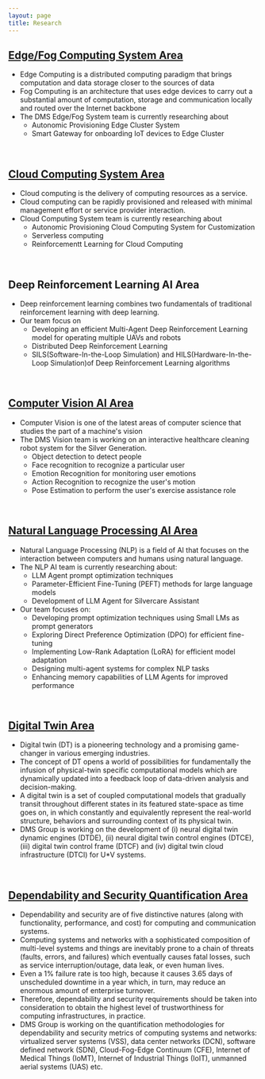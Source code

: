 ```yaml
---
layout: page
title: Research
---
```


## [Edge/Fog Computing System Area](./EdgeFogSystem)
- Edge Computing is a distributed computing paradigm that brings computation and data storage closer to the sources of data
- Fog Computing is an architecture that uses edge devices to carry out a substantial amount of computation, storage and communication locally and routed over the Internet backbone
- The DMS Edge/Fog System team is currently researching about
	- Autonomic Provisioning Edge Cluster System
	- Smart Gateway for onboarding IoT devices to Edge Cluster
<br/>

## [Cloud Computing System Area](./CloudComputingSystemArea.md)
- Cloud computing is the delivery of computing resources as a service.
- Cloud computing can be rapidly provisioned and released with minimal management effort or service provider interaction.
- Cloud Computing System team is currently researching about
	- Autonomic Provisioning Cloud Computing System for Customization
	- Serverless computing
	- Reinforcementt Learning for Cloud Computing
<br/>

## Deep Reinforcement Learning AI Area
- Deep reinforcement learning combines two fundamentals of traditional reinforcement learning with deep learning.
- Our team focus on
	- Developing an efficient Multi-Agent Deep Reinforcement Learning model for operating multiple UAVs and robots
	- Distributed Deep Reinforcement Learning
	- SILS(Software-In-the-Loop Simulation) and HILS(Hardware-In-the-Loop Simulation)of Deep Reinforcement Learning algorithms
<br/>

## [Computer Vision AI Area](./ComputerVisionAI.md)
- Computer Vision is one of the latest areas of computer science that studies the part of a machine's vision
- The DMS Vision team is working on an interactive healthcare cleaning robot system for the Silver Generation.
	- Object detection to detect people
	- Face recognition to recognize a particular user
	- Emotion Recognition for monitoring user emotions
	- Action Recognition to recognize the user's motion
	- Pose Estimation to perform the user's exercise assistance role
<br/>

## [Natural Language Processing AI Area](./NaturalLanguageProcessingAI.md)
- Natural Language Processing (NLP) is a field of AI that focuses on the interaction between computers and humans using natural language.
- The NLP AI team is currently researching about:
    - LLM Agent prompt optimization techniques
    - Parameter-Efficient Fine-Tuning (PEFT) methods for large language models
    - Development of LLM Agent for Silvercare Assistant
- Our team focuses on:
    - Developing prompt optimization techniques using Small LMs as prompt generators
    - Exploring Direct Preference Optimization (DPO) for efficient fine-tuning
    - Implementing Low-Rank Adaptation (LoRA) for efficient model adaptation
    - Designing multi-agent systems for complex NLP tasks
    - Enhancing memory capabilities of LLM Agents for improved performance
<br/>

## [Digital Twin Area](./DigitalTwin.md)

- Digital twin (DT) is a pioneering technology and a promising game-changer in various emerging industries. 
- The concept of DT opens a world of possibilities for fundamentally the infusion of physical-twin specific computational models which are dynamically updated into a feedback loop of data-driven analysis and decision-making. 
- A digital twin is a set of coupled computational models that gradually transit throughout different states in its featured state-space as time goes on, in which constantly and equivalently represent the real-world structure, behaviors and surrounding context of its physical twin.
- DMS Group is working on the development of (i) neural digital twin dynamic engines (DTDE), (ii) neural digital twin control engines (DTCE), (iii) digital twin control frame (DTCF) and (iv) digital twin cloud infrastructure (DTCI) for U*V systems.
<br/>

## [Dependability and Security Quantification Area](./DependabilitySecurity.md)

- Dependability and security are of five distinctive natures (along with functionality, performance, and cost) for computing and communication systems.
- Computing systems and networks with a sophisticated composition of multi-level systems and things are inevitably prone to a chain of threats (faults, errors, and failures) which eventually causes fatal losses, such as service interruption/outage, data leak, or even human lives.
- Even a 1% failure rate is too high, because it causes 3.65 days of unscheduled downtime in a year which, in turn, may reduce an enormous amount of enterprise turnover.
- Therefore, dependability and security requirements should be taken into consideration to obtain the highest level of trustworthiness for computing infrastructures, in practice.
- DMS Group is working on the quantification methodologies for dependability and security metrics of computing systems and networks: virtualized server systems (VSS), data center networks (DCN), software defined network (SDN), Cloud-Fog-Edge Continuum (CFE), Internet of Medical Things (IoMT), Internet of Industrial Things (IoIT), unmanned aerial systems (UAS) etc.
<br/>
